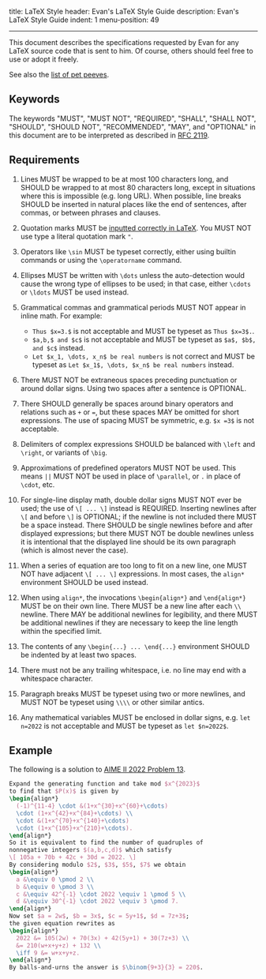 title: LaTeX Style
header: Evan's LaTeX Style Guide
description: Evan's LaTeX Style Guide
indent: 1
menu-position: 49

---

This document describes the specifications requested by Evan
for any LaTeX source code that is sent to him.
Of course, others should feel free to use or adopt it freely.

See also the [list of pet peeves][peeves].

[peeves]: https://web.evanchen.cc/handouts/LaTeXPetPeeve/LaTeXPetPeeve.pdf

## Keywords

The keywords "MUST", "MUST NOT", "REQUIRED", "SHALL", "SHALL
NOT", "SHOULD", "SHOULD NOT", "RECOMMENDED", "MAY", and
"OPTIONAL" in this document are to be interpreted as described in
[RFC 2119](https://www.rfc-editor.org/rfc/rfc2119).

## Requirements

1. Lines MUST be wrapped to be at most 100 characters long,
   and SHOULD be wrapped to at most 80 characters long,
   except in situations where this is impossible (e.g. long URL).
   When possible, line breaks SHOULD be inserted in natural places
   like the end of sentences, after commas, or between phrases and clauses.

2. Quotation marks MUST be
   [inputted correctly in LaTeX](https://tex.stackexchange.com/a/621924/76888).
   You MUST NOT use type a literal quotation mark `"`.

3. Operators like `\sin` MUST be typeset correctly,
   either using builtin commands or using the `\operatorname` command.

4. Ellipses MUST be written with `\dots` unless the auto-detection would cause
   the wrong type of ellipses to be used; in that case, either `\cdots` or
   `\ldots` MUST be used instead.

5. Grammatical commas and grammatical periods MUST NOT appear in inline math.
   For example:

   - `Thus $x=3.$` is not acceptable and MUST be typeset as `Thus $x=3$.`.
   - `$a,b,$ and $c$` is not acceptable and MUST be typeset
     as `$a$, $b$, and $c$` instead.
   - `Let $x_1, \dots, x_n$ be real numbers` is not correct and MUST be typeset
     as `Let $x_1$, \dots, $x_n$ be real numbers` instead.

6. There MUST NOT be extraneous spaces preceding punctuation
   or around dollar signs.
   Using two spaces after a sentence is OPTIONAL.

7. There SHOULD generally be spaces around binary operators
   and relations such as `+` or `=`,
   but these spaces MAY be omitted for short expressions.
   The use of spacing MUST be symmetric, e.g. `$x =3$` is not acceptable.

8. Delimiters of complex expressions SHOULD be balanced
   with `\left` and `\right`, or variants of `\big`.

9. Approximations of predefined operators MUST NOT be used.
   This means `||` MUST NOT be used in place of `\parallel`,
   or `.` in place of `\cdot`, etc.

10. For single-line display math, double dollar signs MUST NOT ever be used;
    the use of `\[ ... \]` instead is REQUIRED.
    Inserting newlines after `\[` and before `\]` is OPTIONAL;
    if the newline is not included there MUST be a space instead.
    There SHOULD be single newlines before and after displayed expressions;
    but there MUST NOT be double newlines unless it is intentional
    that the displayed line should be its own paragraph
    (which is almost never the case).

11. When a series of equation are too long to fit on a new line,
    one MUST NOT have adjacent `\[ ... \]` expressions.
    In most cases, the `align*` environment SHOULD be used instead.

12. When using `align*`, the invocations
    `\begin{align*}` and `\end{align*}` MUST be on their own line.
    There MUST be a new line after each `\\` newline.
    There MAY be additional newlines for legibility,
    and there MUST be additional newlines if they are necessary to keep
    the line length within the specified limit.

13. The contents of any `\begin{...} ... \end{...}` environment
    SHOULD be indented by at least two spaces.

14. There must not be any trailing whitespace,
    i.e. no line may end with a whitespace character.

15. Paragraph breaks MUST be typeset using two or more newlines,
    and MUST NOT be typeset using `\\\\` or other similar antics.

16. Any mathematical variables MUST be enclosed in dollar signs,
    e.g. `let n=2022` is not acceptable and MUST be typeset as `let $n=2022$`.

## Example

The following is a solution to
[AIME II 2022 Problem 13](https://aops.com/community/p24447196).

```latex
Expand the generating function and take mod $x^{2023}$
to find that $P(x)$ is given by
\begin{align*}
  (-1)^{11-4} \cdot &(1+x^{30}+x^{60}+\cdots)
  \cdot (1+x^{42}+x^{84}+\cdots) \\
  \cdot &(1+x^{70}+x^{140}+\cdots)
  \cdot (1+x^{105}+x^{210}+\cdots).
\end{align*}
So it is equivalent to find the number of quadruples of
nonnegative integers $(a,b,c,d)$ which satisfy
\[ 105a + 70b + 42c + 30d = 2022. \]
By considering modulo $2$, $3$, $5$, $7$ we obtain
\begin{align*}
  a &\equiv 0 \pmod 2 \\
  b &\equiv 0 \pmod 3 \\
  c &\equiv 42^{-1} \cdot 2022 \equiv 1 \pmod 5 \\
  d &\equiv 30^{-1} \cdot 2022 \equiv 3 \pmod 7.
\end{align*}
Now set $a = 2w$, $b = 3x$, $c = 5y+1$, $d = 7z+3$;
the given equation rewrites as
\begin{align*}
  2022 &= 105(2w) + 70(3x) + 42(5y+1) + 30(7z+3) \\
  &= 210(w+x+y+z) + 132 \\
  \iff 9 &= w+x+y+z.
\end{align*}
By balls-and-urns the answer is $\binom{9+3}{3} = 220$.
```

